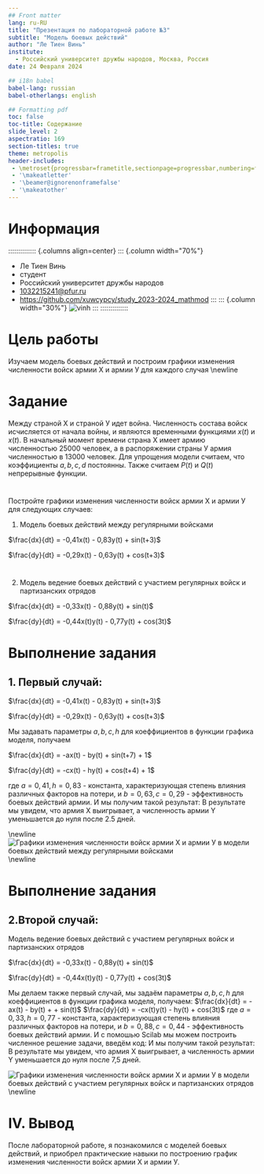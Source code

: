 ```yaml
---
## Front matter
lang: ru-RU
title: "Презентация по лабораторной работе №3"
subtitle: "Модель боевых действий"
author: "Ле Тиен Винь"
institute:
  - Российский университет дружбы народов, Москва, Россия
date: 24 Февраля 2024

## i18n babel
babel-lang: russian
babel-otherlangs: english

## Formatting pdf
toc: false
toc-title: Содержание
slide_level: 2
aspectratio: 169
section-titles: true
theme: metropolis
header-includes:
 - \metroset{progressbar=frametitle,sectionpage=progressbar,numbering=fraction}
 - '\makeatletter'
 - '\beamer@ignorenonframefalse'
 - '\makeatother'
---
```


# Информация
:::::::::::::: {.columns align=center}
::: {.column width="70%"}
  * Ле Тиен Винь
  * студент
  * Российский университет дружбы народов
  * [1032215241@pfur.ru](mailto:1032215241@rudn.ru)
  * https://github.com/xuwcypcy/study_2023-2024_mathmod
:::
::: {.column width="30%"}
![vinh](https://drive.google.com/file/uc?id=1XZMang2biYUe5V3XuB_JJSyleTCDJH8a)
:::
::::::::::::::
# Цель работы
Изучаем модель боевых действий и построим графики изменения численности войск армии Х и армии У для каждого случая
\newline

# Задание
Между страной Х и страной У идет война. Численность состава войск исчисляется от начала войны, и являются временными функциями $x(t)$ и $x(t)$. В начальный момент времени страна Х имеет армию численностью 25000 человек, а в распоряжении страны У армия численностью в 13000 человек. Для упрощения модели считаем, что коэффициенты $a, b, c, d$ постоянны. Также считаем $P(t)$ и $Q(t)$ непрерывные функции.

# 
Постройте графики изменения численности войск армии Х и армии У для следующих случаев:

1. Модель боевых действий между регулярными войсками

$\frac{dx}{dt} = -0,41x(t) - 0,83y(t) + sin(t+3)$

$\frac{dy}{dt} = -0,29x(t) - 0,63y(t) + cos(t+3)$

# 
2. Модель ведение боевых действий с участием регулярных войск и партизанских отрядов

$\frac{dx}{dt} = -0,33x(t) - 0,88y(t) + sin(t)$

$\frac{dy}{dt} = -0,44x(t)y(t) - 0,77y(t) + cos(3t)$

# Выполнение задания

 ## 1. Первый случай:

$\frac{dx}{dt} = -0,41x(t) - 0,83y(t) + sin(t+3)$

$\frac{dy}{dt} = -0,29x(t) - 0,63y(t) + cos(t+3)$

Мы задавать параметры $a, b, c, h$ для коеффициентов в функции графика моделя, получаем

$\frac{dx}{dt} = -ax(t) - by(t) + sin(t+7) + 1$

$\frac{dy}{dt} = -cx(t) - hy(t) + cos(t+4) + 1$

где $a = 0,41, h = 0,83$ - константа, характеризующая степень влияния различных факторов на потери, и $b = 0,63, c = 0,29$ - эффективность боевых действий армии.
И мы получим такой результат:
В результате мы увидем, что армия X выигрывает, а численность армии Y уменьшается до нуля после 2.5 дней.

\newline
![Графики изменения численности войск армии Х и армии У в модели боевых действий между регулярными войсками](https://drive.google.com/uc?id=1dNg3yzsuDwUzNqtiic-7e6vtLv7iH4uT)
\newline


# Выполнение задания
## 2.Второй случай:

Модель ведение боевых действий с участием регулярных войск и партизанских отрядов

$\frac{dx}{dt} = -0,33x(t) - 0,88y(t) + sin(t)$

$\frac{dy}{dt} = -0,44x(t)y(t) - 0,77y(t) + cos(3t)$

Мы делаем также первый случай, мы задаём параметры $a, b, c, h$ для коеффициентов в функции графика моделя, получаем:
$\frac{dx}{dt} = -ax(t) - by(t) + + sin(t)$
$\frac{dy}{dt} = -cx(t)y(t) - hy(t) + cos(3t)$
где $a = 0,33, h = 0,77$ - константа, характеризующая степень влияния различных факторов на потери, и $b = 0,88, c = 0,44$ - эффективность боевых действий армии.
И с помошью Scilab мы можем построить численное решение задачи, введём код:
И мы получим такой результат:
В результате мы увидем, что армия X выигрывает, а численность армии Y уменьшается до нуля после 7,5 дней.

![Графики изменения численности войск армии Х и армии У в модели боевых действий с участием регулярных войск и партизанских отрядов](https://drive.google.com/uc?id=1s4idNIniyk9AXk3YeENYQSFeXo_-8PXj)
\newline

# IV. Вывод

После лабораторной работе, я познакомился с моделей боевых действий, и приобрел практические навыки по построению график изменения численности войск армии Х и армии У.
